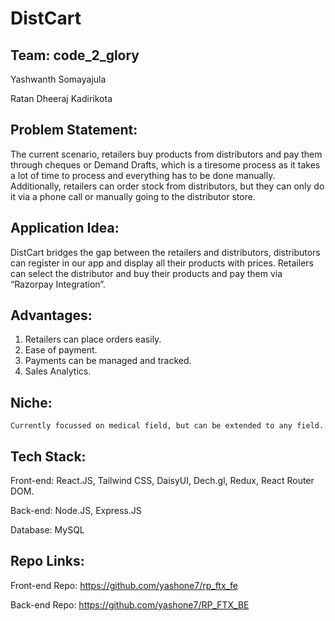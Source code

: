 # DistCart
## Team: code_2_glory

Yashwanth Somayajula

Ratan Dheeraj Kadirikota
## Problem Statement:
The current scenario, retailers buy products from distributors and pay them through cheques or Demand Drafts, which is a tiresome process as it takes a lot of time to process and everything has to be done manually.
Additionally, retailers can order stock from distributors, but they can only do it via a phone call or manually going to the distributor store.
## Application Idea:
DistCart bridges the gap between the retailers and distributors, distributors can register in our app and display all their products with prices. Retailers can select the distributor and buy their products and pay them via “Razorpay Integration”.
## Advantages:
1.	Retailers can place orders easily.
2.	Ease of payment.
3.	Payments can be managed and tracked.
4.	Sales Analytics.
## Niche:
	Currently focussed on medical field, but can be extended to any field.
## Tech Stack:
Front-end: React.JS, Tailwind CSS, DaisyUI, Dech.gl, Redux, React Router DOM.

Back-end: Node.JS, Express.JS

Database: MySQL

## Repo Links:
Front-end Repo: https://github.com/yashone7/rp_ftx_fe

Back-end Repo: https://github.com/yashone7/RP_FTX_BE
